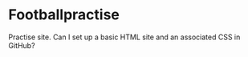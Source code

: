 # Footballpractise

Practise site. 
Can I set up a basic HTML site and an associated CSS in GitHub? 
